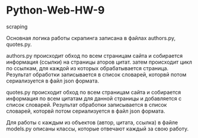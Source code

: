 # Python-Web-HW-9

scraping

Основная логика работы скрапинга записана в файлах authors.py, quotes.py.

authors.py
происходит обход по всем страницам сайта и собирается информация (ссылки) на страницы аторов цитат.
затем происходит цикл по ссылкам, для каждой из которых обрабатывается страница.
Результат обработки записывается в список словарей, которвй потом сериализуется в файл json формата.

quotes.py
происходит обход по всем страницам сайта и собирается информация по всем цитатам для данной страницы и добавляется с список словарей.
Результат обработки записывается в список словарей, которвй потом сериализуется в файл json формата.

Для работы с каждым из объектов (автор, цитата, ссылка) в файле models.py описаны классы, которые отвечают каждый за свою работу.
